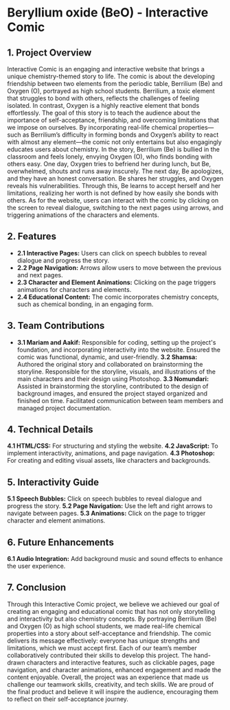 # Beryllium oxide (BeO) - Interactive Comic

## 1. Project Overview
Interactive Comic is an engaging and interactive website that brings a unique chemistry-themed story to life. The comic is about the developing friendship between two elements from the periodic table, Berrilium (Be) and Oxygen (O), portrayed as high school students. Berrilium, a toxic element that struggles to bond with others, reflects the challenges of feeling isolated. In contrast, Oxygen is a highly reactive element that bonds effortlessly. The goal of this story is to teach the audience about the importance of self-acceptance, friendship, and overcoming limitations that we impose on ourselves. By incorporating real-life chemical properties—such as Berrilium’s difficulty in forming bonds and Oxygen’s ability to react with almost any element—the comic not only entertains but also engagingly educates users about chemistry.
In the story, Berrilium (Be) is bullied in the classroom and feels lonely, envying Oxygen (O), who finds bonding with others easy. One day, Oxygen tries to befriend her during lunch, but Be, overwhelmed, shouts and runs away inscurely. The next day, Be apologizes, and they have an honest conversation. Be shares her struggles, and Oxygen reveals his vulnerabilities. Through this, Be learns to accept herself and her limitations, realizing her worth is not defined by how easily she bonds with others. 
As for the website, users can interact with the comic by clicking on the screen to reveal dialogue, switching to the next pages using arrows, and triggering animations of the characters and elements. 

## 2. Features
- **2.1 Interactive Pages:** Users can click on speech bubbles to reveal dialogue and progress the story.
- **2.2 Page Navigation:** Arrows allow users to move between the previous and next pages.
- **2.3 Character and Element Animations:** Clicking on the page triggers animations for characters and elements.
- **2.4 Educational Content:** The comic incorporates chemistry concepts, such as chemical bonding, in an engaging form.

## 3. Team Contributions
- **3.1 Mariam and Aakif:** Responsible for coding, setting up the project's foundation, and incorporating interactivity into the website. Ensured the comic was functional, dynamic, and user-friendly.
**3.2 Shamsa:** Authored the original story and collaborated on brainstorming the storyline. Responsible for the storyline, visuals, and illustrations of the main characters and their design using Photoshop.
**3.3 Nomundari:** Assisted in brainstorming the storyline, contributed to the design of background images, and ensured the project stayed organized and finished on time. Facilitated communication between team members and managed project documentation.

## 4. Technical Details
**4.1 HTML/CSS:** For structuring and styling the website.
**4.2 JavaScript:** To implement interactivity, animations, and page navigation.
**4.3 Photoshop:** For creating and editing visual assets, like characters and backgrounds.

## 5. Interactivity Guide
**5.1 Speech Bubbles:** Click on speech bubbles to reveal dialogue and progress the story.
**5.2 Page Navigation:** Use the left and right arrows to navigate between pages.
**5.3 Animations:** Click on the page to trigger character and element animations.

## 6. Future Enhancements
**6.1 Audio Integration:** Add background music and sound effects to enhance the user experience.

## 7. Conclusion
Through this Interactive Comic project, we believe we achieved our goal of creating an engaging and educational comic that has not only storytelling and interactivity but also chemistry concepts. By portraying Berrilium (Be) and Oxygen (O) as high school students, we made real-life chemical properties into a story about self-acceptance and friendship. The comic delivers its message effectively: everyone has unique strengths and limitations, which we must accept first.
Each of our team’s member collaboratively contributed their skills to develop this project. The hand-drawn characters and interactive features, such as clickable pages, page navigation, and character animations, enhanced engagement and made the content enjoyable.
Overall, the project was an experience that made us challenge our teamwork skills, creativity, and tech skills. We are proud of the final product and believe it will inspire the audience, encouraging them to reflect on their self-acceptance journey. 

